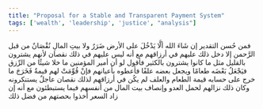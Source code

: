 ```yaml
---
title: "Proposal for a Stable and Transparent Payment System"
tags: ['wealth', 'leadership', 'justice', "analysis"]
---
```


 فمن حُسن التقدير  إن شَاءَ الله  ألَّا يَدْخُلَ على الأرض ضَرَرٌ ولا بيتِ المالِ نُقْصَانٌ من قبل الرَّحمن إلا دخل ذلك عليهم في أرزاقهم مع أنه ليس عليهم في ذلك نقصان لأنهم يشترون بالقليل مثل ما كانوا يشترون بالكثير فأقول لو أن أمير المؤمنين ما خلا شيئًا من الرِّزق فيَجْعَلُ بَعْضَه طعامًا ويجعل بعضه علفًا فأعطوه بأعيانهم فإنْ قُوِّمَتْ لهم قيمةٌ فَخَرَجَ ما خرج على حسابه قيمة الطعام والعلف لم يكُن في أرزاقهم لذلك نقصان عاجلٌ يستنكرونه  وكان ذلك نزالهم لحمل العدو وإنصاف بيت المال من أنفسهم فيما يستبطئون مع أنه إن زاد السعر أخذوا بحصتهم من فضل ذلك
